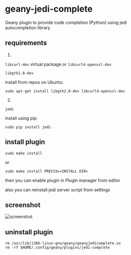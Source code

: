 geany-jedi-complete
====================

Geany plugin to provide code completion (Python) using jedi autocompletion library

## requirements

1.

`libcurl-dev` virtual package or `libcurl4-openssl-dev`

`libgtk2.0-dev`

install from repos on Ubuntu:

`sudo apt-get install libgtk2.0-dev libcurl4-openssl-dev`

2.

`jedi`

install using pip:

`sudo pip install jedi`

## install plugin

`sudo make install`

or

`sudo make install PREFIX=<INSTALL DIR>`

then you can enable plugin in Plugin manager from editor

also you can reinstall jedi server script from settings

## screenshot

![screenshot](https://github.com/notetau/geany-complete-core/wiki/image/geany-cc_sc2.png)

## uninstall plugin

````
rm /usr/lib/i386-linux-gnu/geany/geanyjedicomplete.so
rm -rf $HOME/.config/geany/plugins/jedi-complete
````

